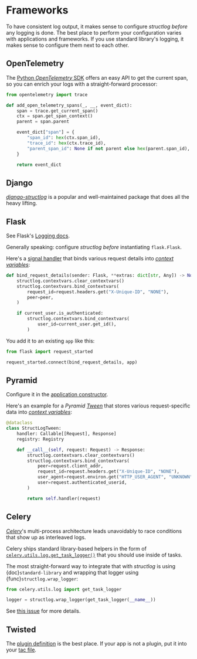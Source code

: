 # Frameworks

To have consistent log output, it makes sense to configure *structlog* *before* any logging is done.
The best place to perform your configuration varies with applications and frameworks.
If you use standard library's logging, it makes sense to configure them next to each other.


## OpenTelemetry

The [Python *OpenTelemetry* SDK](https://opentelemetry.io/docs/instrumentation/python/) offers an easy API to get the current span, so you can enrich your logs with a straight-forward processor:

```python
from opentelemetry import trace

def add_open_telemetry_spans(_, __, event_dict):
    span = trace.get_current_span()
    ctx = span.get_span_context()
    parent = span.parent

    event_dict["span"] = {
        "span_id": hex(ctx.span_id),
        "trace_id": hex(ctx.trace_id),
        "parent_span_id": None if not parent else hex(parent.span_id),
    }

    return event_dict
```


## Django

[*django-structlog*](https://pypi.org/project/django-structlog/) is a popular and well-maintained package that does all the heavy lifting.


## Flask

See Flask's [Logging docs](https://flask.palletsprojects.com/en/latest/logging/).

Generally speaking: configure *structlog* *before* instantiating `flask.Flask`.

Here's a [signal handler](https://flask.palletsprojects.com/en/latest/signals/) that binds various request details into [*context variables*](contextvars.md):

```python
def bind_request_details(sender: Flask, **extras: dict[str, Any]) -> None:
    structlog.contextvars.clear_contextvars()
    structlog.contextvars.bind_contextvars(
        request_id=request.headers.get("X-Unique-ID", "NONE"),
        peer=peer,
    )

    if current_user.is_authenticated:
        structlog.contextvars.bind_contextvars(
            user_id=current_user.get_id(),
        )
```

You add it to an existing `app` like this:

```python
from flask import request_started

request_started.connect(bind_request_details, app)
```


## Pyramid

Configure it in the [application constructor](https://docs.pylonsproject.org/projects/pyramid/en/latest/narr/startup.html#the-startup-process).

Here's an example for a *Pyramid* [*Tween*](https://kapeli.com/dash_share?docset_file=pyramid&docset_name=pyramid&path=narr/hooks.html%23registering-tweens&platform=pyramid) that stores various request-specific data into [*context variables*](contextvars.md):

```python
@dataclass
class StructLogTween:
    handler: Callable[[Request], Response]
    registry: Registry

    def __call__(self, request: Request) -> Response:
        structlog.contextvars.clear_contextvars()
        structlog.contextvars.bind_contextvars(
            peer=request.client_addr,
            request_id=request.headers.get("X-Unique-ID", "NONE"),
            user_agent=request.environ.get("HTTP_USER_AGENT", "UNKNOWN"),
            user=request.authenticated_userid,
        )

        return self.handler(request)
```


## Celery

[*Celery*](https://docs.celeryq.dev/)'s multi-process architecture leads unavoidably to race conditions that show up as interleaved logs.

Celery ships standard library-based helpers in the form of [`celery.utils.log.get_task_logger()`](https://docs.celeryq.dev/en/stable/userguide/tasks.html#logging) that you should use inside of tasks.

The most straight-forward way to integrate that with *structlog* is using {doc}`standard-library` and wrapping that logger using {func}`structlog.wrap_logger`:

```python
from celery.utils.log import get_task_logger

logger = structlog.wrap_logger(get_task_logger(__name__))
```

See [this issue](https://github.com/hynek/structlog/issues/287) for more details.


## Twisted

The [plugin definition](https://docs.twisted.org/en/stable/core/howto/plugin.html) is the best place.
If your app is not a plugin, put it into your [tac file](https://docs.twisted.org/en/stable/core/howto/application.html).
